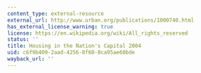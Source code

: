 ```yaml
---
content_type: external-resource
external_url: http://www.urban.org/publications/1000740.html
has_external_license_warning: true
license: https://en.wikipedia.org/wiki/All_rights_reserved
status: ''
title: Housing in the Nation's Capital 2004
uid: c6f9b409-2aad-4256-8f60-0ca95ae60bde
wayback_url: ''
---
```

